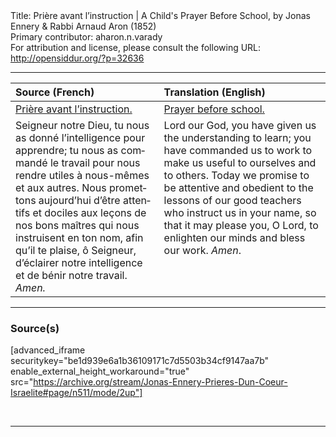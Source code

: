 <html>
<head></head>
<body>
Title: Prière avant l’instruction | A Child's Prayer Before School, by Jonas Ennery & Rabbi Arnaud Aron (1852)<br />
Primary contributor: aharon.n.varady<br />
For attribution and license, please consult the following URL: <a href="http://opensiddur.org/?p=32636">http://opensiddur.org/?p=32636</a>
<p />
<hr />

<table style="margin-left: auto;margin-right: auto;" class="draggable">
<thead><tr><th id="x" style="text-align: left;">Source (French)</th><th style="text-align: left;">Translation (English)</th></tr></thead>
<tbody>
<tr><td style="vertical-align:top;">
<div class="french"><span lang="fr">
<u>Prière avant l’instruction.</u>
</span></div></td>
 
<td style="vertical-align:top;">
<div class="english">
<u>Prayer before school.</u>
</div></td></tr>


<tr><td style="vertical-align:top;">
<div class="french"><span lang="fr">
Seigneur notre Dieu, tu nous as donné l’intelligence pour apprendre; tu nous as commandé le travail pour nous rendre utiles à nous-mêmes et aux autres. Nous promettons aujourd’hui d’être attentifs et dociles aux leçons de nos bons maîtres qui nous instruisent en ton nom, afin qu’il te plaise, ô Seigneur, d’éclairer notre intelligence et de bénir notre travail. <em>Amen.</em>
</span></div></td>
 
<td style="vertical-align:top;">
<div class="english">
Lord our God, you have given us the understanding to learn; you have commanded us to work to make us useful to ourselves and to others. Today we promise to be attentive and obedient to the lessons of our good teachers who instruct us in your name, so that it may please you, O Lord, to enlighten our minds and bless our work. <em>Amen</em>.
</div></td></tr>
</tbody></table>

<hr />

<h3>Source(s)</h3>

[advanced_iframe securitykey="be1d939e6a1b36109171c7d5503b34cf9147aa7b" enable_external_height_workaround="true" src="https://archive.org/stream/Jonas-Ennery-Prieres-Dun-Coeur-Israelite#page/n511/mode/2up"]

&nbsp;

<hr />

&nbsp;
</body>
</html>